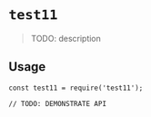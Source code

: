 # `test11`

> TODO: description

## Usage

```
const test11 = require('test11');

// TODO: DEMONSTRATE API
```
